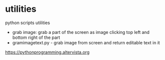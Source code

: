# utilities
python scripts utilities

- grab image: grab a part of the screen as image clicking top left and bottom right of the part
- gramimagetext.py - grab image from screen and return editable text in it

https://pythonprogramming.altervista.org
